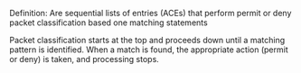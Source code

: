 Definition: Are sequential lists of entries (ACEs) that perform permit or deny packet classification based one matching statements

Packet classification starts at the top and proceeds down until a matching pattern is identified.
When a match is found, the appropriate action (permit or deny) is taken, and processing stops.


